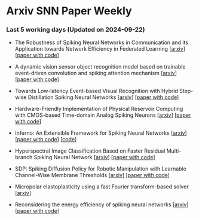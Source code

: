 # Arxiv SNN Paper Weekly


 ### **Last 5 working days (Updated on 2024-09-22)** 


- The Robustness of Spiking Neural Networks in Communication and its Application towards Network Efficiency in Federated Learning [[arxiv](https://arxiv.org/abs/2409.12769)] [[paper with code](https://paperswithcode.com/paper/the-robustness-of-spiking-neural-networks-in)]

- A dynamic vision sensor object recognition model based on trainable event-driven convolution and spiking attention mechanism [[arxiv](https://arxiv.org/abs/2409.12691)] [[paper with code](https://paperswithcode.com/paper/a-dynamic-vision-sensor-object-recognition)]

- Towards Low-latency Event-based Visual Recognition with Hybrid Step-wise Distillation Spiking Neural Networks [[arxiv](https://arxiv.org/abs/2409.12507)] [[paper with code](https://paperswithcode.com/paper/towards-low-latency-event-based-visual)]

- Hardware-Friendly Implementation of Physical Reservoir Computing with CMOS-based Time-domain Analog Spiking Neurons [[arxiv](https://arxiv.org/abs/2409.11612)] [[paper with code](https://paperswithcode.com/paper/hardware-friendly-implementation-of-physical)]

- Inferno: An Extensible Framework for Spiking Neural Networks [[arxiv](https://arxiv.org/abs/2409.11567)] [[paper with code](https://paperswithcode.com/paper/inferno-an-extensible-framework-for-spiking)] [[code](https://github.com/mdominijanni/inferno)]

- Hyperspectral Image Classification Based on Faster Residual Multi-branch Spiking Neural Network [[arxiv](https://arxiv.org/abs/2409.11619)] [[paper with code](https://paperswithcode.com/paper/hyperspectral-image-classification-based-on-3)]

- SDP: Spiking Diffusion Policy for Robotic Manipulation with Learnable Channel-Wise Membrane Thresholds [[arxiv](https://arxiv.org/abs/2409.11195)] [[paper with code](https://paperswithcode.com/paper/sdp-spiking-diffusion-policy-for-robotic)]

- Micropolar elastoplasticity using a fast Fourier transform-based solver [[arxiv](https://arxiv.org/abs/2409.10774)]

- Reconsidering the energy efficiency of spiking neural networks [[arxiv](https://arxiv.org/abs/2409.08290)] [[paper with code](https://paperswithcode.com/paper/reconsidering-the-energy-efficiency-of)]

